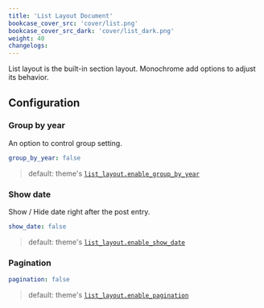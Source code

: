 ```yaml
---
title: 'List Layout Document'
bookcase_cover_src: 'cover/list.png'
bookcase_cover_src_dark: 'cover/list_dark.png'
weight: 40
changelogs:
---
```


List layout is the built-in section layout. Monochrome add options to adjust its behavior.

## Configuration

### Group by year

An option to control group setting.

```yaml
group_by_year: false
```

> default: theme's [`list_layout.enable_group_by_year`](/hugo-theme-monochrome/configuration/theme/#list-layout)

### Show date

Show / Hide date right after the post entry.

```yaml
show_date: false
```

> default: theme's [`list_layout.enable_show_date`](/hugo-theme-monochrome/configuration/theme/#list-layout)

### Pagination

```yaml
pagination: false
```

> default: theme's [`list_layout.enable_pagination`](/hugo-theme-monochrome/configuration/theme/#list-layout)
